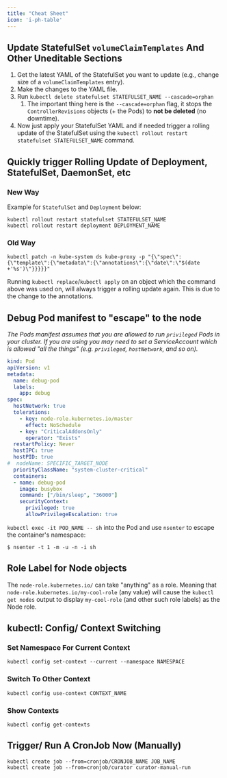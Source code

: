 ```yaml
---
title: "Cheat Sheet"
icon: 'i-ph-table'
---
```


## Update StatefulSet `volumeClaimTemplates` And Other Uneditable Sections

1. Get the latest YAML of the StatefulSet you want to update (e.g., change size of a `volumeClaimTemplates` entry).
2. Make the changes to the YAML file.
3. Run `kubectl delete statefulset STATEFULSET_NAME --cascade=orphan`
   1. The important thing here is the `--cascade=orphan` flag, it stops the `ControllerRevisions` objects (+ the Pods) to **not be deleted** (no downtime).
4. Now just apply your StatefulSet YAML and if needed trigger a rolling update of the StatefulSet using the `kubectl rollout restart statefulset STATEFULSET_NAME` command.

## Quickly trigger Rolling Update of Deployment, StatefulSet, DaemonSet, etc

### New Way

Example for `StatefulSet` and `Deployment` below:

```console
kubectl rollout restart statefulset STATEFULSET_NAME
kubectl rollout restart deployment DEPLOYMENT_NAME
```

### Old Way

```console
kubectl patch -n kube-system ds kube-proxy -p "{\"spec\":{\"template\":{\"metadata\":{\"annotations\":{\"date\":\"$(date +'%s')\"}}}}}"
```

Running `kubectl replace`/`kubectl apply` on an object which the command above was used on, will always trigger a rolling update again. This is due to the change to the annotations.

## Debug Pod manifest to "escape" to the node

_The Pods manifest assumes that you are allowed to run `privileged` Pods in your cluster.
If you are using you may need to set a ServiceAccount which is allowed "all the things" (e.g. `privileged`, `hostNetwork`, and so on)._

```yaml
kind: Pod
apiVersion: v1
metadata:
  name: debug-pod
  labels:
    app: debug
spec:
  hostNetwork: true
  tolerations:
    - key: node-role.kubernetes.io/master
      effect: NoSchedule
    - key: "CriticalAddonsOnly"
      operator: "Exists"
  restartPolicy: Never
  hostIPC: true
  hostPID: true
#  nodeName: SPECIFIC_TARGET_NODE
  priorityClassName: "system-cluster-critical"
  containers:
  - name: debug-pod
    image: busybox
    command: ["/bin/sleep", "36000"]
    securityContext:
      privileged: true
      allowPrivilegeEscalation: true
```

`kubectl exec -it POD_NAME -- sh` into the Pod and use `nsenter` to escape the container's namespace:

```console 
$ nsenter -t 1 -m -u -n -i sh
```

## Role Label for Node objects

The `node-role.kubernetes.io/` can take "anything" as a role.
Meaning that `node-role.kubernetes.io/my-cool-role` (any value) will cause the `kubectl get nodes` output to display `my-cool-role` (and other such role labels) as the Node role.

## kubectl: Config/ Context Switching

### Set Namespace For Current Context

```console
kubectl config set-context --current --namespace NAMESPACE
```

### Switch To Other Context

```console
kubectl config use-context CONTEXT_NAME
```

### Show Contexts

```console
kubectl config get-contexts
```


## Trigger/ Run A CronJob Now (Manually)

```console
kubectl create job --from=cronjob/CRONJOB_NAME JOB_NAME
kubectl create job --from=cronjob/curator curator-manual-run
```
